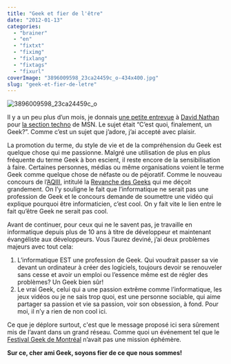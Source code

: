 ```yaml
---
title: "Geek et fier de l'être"
date: "2012-01-13"
categories: 
  - "brainer"
  - "en"
  - "fixtxt"
  - "fiximg"
  - "fixlang"
  - "fixtags"
  - "fixurl"
coverImage: "3896009598_23ca24459c_o-434x400.jpg"
slug: "geek-et-fier-de-letre"
---
```


![](images/3896009598_23ca24459c_o-434x400.jpg "3896009598_23ca24459c_o")

Il y a un peu plus d’un mois, je donnais [une petite entrevue](https://techno.ca.msn.com/cest-quoi-finalement-un-geek) à [David Nathan](https://www.davidnathan.ca/) pour [la section techno](https://techno.ca.msn.com/) de MSN. Le sujet était “C’est quoi, finalement, un Geek?”. Comme c’est un sujet que j’adore, j’ai accepté avec plaisir.

La promotion du terme, du style de vie et de la compréhension du Geek est quelque chose qui me passionne. Malgré une utilisation de plus en plus fréquente du terme Geek à bon escient, il reste encore de la sensibilisation à faire. Certaines personnes, médias ou même organisations voient le terme Geek comme quelque chose de néfaste ou de péjoratif. Comme le nouveau concours de l’[AQIII](https://www.aqiii.org), intitulé la [Revanche des Geeks](https://www.revanchedesgeeks.org/) qui me déçoit grandement. On l’y souligne le fait que l’informatique ne serait pas une profession de Geek et le concours demande de soumettre une vidéo qui explique pourquoi être informaticien, c’est cool. On y fait vite le lien entre le fait qu’être Geek ne serait pas cool.

Avant de continuer, pour ceux qui ne le savent pas, je travaille en informatique depuis plus de 10 ans à titre de développeur et maintenant évangéliste aux développeurs. Vous l’aurez deviné, j’ai deux problèmes majeurs avec tout cela:

1. L’informatique EST une profession de Geek. Qui voudrait passer sa vie devant un ordinateur à créer des logiciels, toujours devoir se renouveler sans cesse et avoir un emploi ou l’essence même est de régler des problèmes? Un Geek bien sûr!
2. Le vrai Geek, celui qui a une passion extrême comme l’informatique, les jeux vidéos ou je ne sais trop quoi, est une personne sociable, qui aime partager sa passion et vie sa passion, voir son obsession, à fond. Pour moi, il n’y a rien de non cool ici.

Ce que je déplore surtout, c'est que le message proposé ici sera sûrement mis de l’avant dans un grand réseau. Comme quoi un événement tel que le [Festival Geek de Montréal](https://geekfestmtl.com/) n’avait pas une mission éphémère.

**Sur ce, cher ami Geek, soyons fier de ce que nous sommes!**
